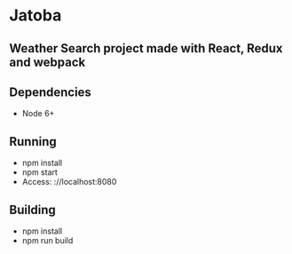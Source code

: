 # Jatoba

## Weather Search project made with React, Redux and webpack

## Dependencies

* Node 6+

## Running
* npm install
* npm start
* Access: ://localhost:8080

## Building
* npm install
* npm run build
